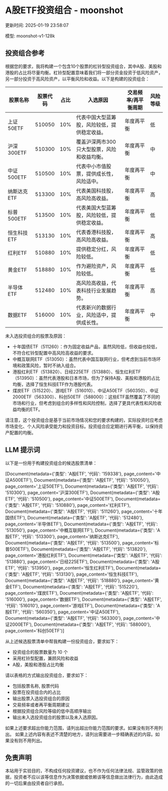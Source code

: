 # A股ETF投资组合 - moonshot

更新时间: 2025-01-19 23:58:07

模型: moonshot-v1-128k

## 投资组合参考

根据您的要求，我将构建一个包含10个股票的杠铃型投资组合，其中A股、美股和港股的占比将尽量均衡。杠铃型配置意味着我们将一部分资金投资于低风险资产，另一部分投资于高风险资产，以平衡风险和收益。以下是构建的投资组合：

| 股票名称       | 股票代码 | 占比 | 入选原因                                      | 交易频率/再平衡周期 | 风险等级 |
|--------------|--------|------|--------------------------------------------|----------------|------|
| 上证50ETF     | 510050  | 10%  | 代表中国大型蓝筹股，风险较低，提供稳定收益。                     | 年度再平衡       | 低    |
| 沪深300ETF    | 510300  | 10%  | 覆盖沪深两市300只大型股票，风险和收益均衡。                     | 年度再平衡       | 中    |
| 中证500ETF    | 510500  | 10%  | 代表中小市值股票，提供成长性，风险适中。                         | 年度再平衡       | 中    |
| 纳斯达克ETF   | 513300  | 10%  | 代表美国科技股，高风险高收益。                                 | 年度再平衡       | 高    |
| 标普500ETF    | 513500  | 10%  | 代表美国大型蓝筹股，风险较低，提供稳定收益。                     | 年度再平衡       | 低    |
| 恒生科技ETF   | 513130  | 10%  | 代表香港科技股，高风险高收益。                                 | 年度再平衡       | 高    |
| 红利ETF       | 510880  | 10%  | 提供稳定分红，风险较低。                                      | 年度再平衡       | 低    |
| 黄金ETF       | 518880  | 10%  | 作为避险资产，风险较低。                                      | 年度再平衡       | 低    |
| 半导体ETF     | 512480  | 10%  | 高风险高收益，代表科技行业发展趋势。                             | 年度再平衡       | 高    |
| 数据ETF       | 516000  | 10%  | 代表新兴的数据行业，风险适中，提供成长性。                         | 年度再平衡       | 中    |

未入选投资组合的股票及原因：
- 十年国债ETF（511260）：作为固定收益产品，虽然风险低，但收益也较低，不符合杠铃型配置中高风险高收益的要求。
- 中概互联网ETF（513050）：虽然代表中国互联网行业，但考虑到当前市场环境和政策风险，暂时不纳入组合。
- 港股红利ETF（513820）、日经225ETF（513880）、恒生红利ETF（513950）：虽然代表港股和日本市场，但为了保持A股、美股和港股的占比均衡，选择了恒生科技ETF作为港股代表。
- 煤炭ETF（515220）、游戏ETF（516010）、中证A50ETF（560350）、中证2000ETF（563300）、科创50ETF（588000）：这些ETF虽然覆盖了不同的市场和行业，但考虑到组合的多样性和风险控制，选择了更具代表性和风险收益均衡的ETF。

请注意，这个投资组合是基于当前市场情况和您的要求构建的，实际投资时应考虑市场变化、个人风险承受能力和投资目标。投资组合应定期进行再平衡，以保持资产配置的均衡。

## LLM 提示词

以下是一份用于构建投资组合的候选股票清单：

[Document(metadata={'类型': 'A股ETF', '代码': '159338'}, page_content='中证A500ETF'), Document(metadata={'类型': 'A股ETF', '代码': '510050'}, page_content='上证50ETF'), Document(metadata={'类型': 'A股ETF', '代码': '510300'}, page_content='沪深300ETF'), Document(metadata={'类型': 'A股ETF', '代码': '510500'}, page_content='中证500ETF'), Document(metadata={'类型': 'A股ETF', '代码': '510880'}, page_content='红利ETF'), Document(metadata={'类型': 'A股ETF', '代码': '511260'}, page_content='十年国债ETF'), Document(metadata={'类型': 'A股ETF', '代码': '512480'}, page_content='半导体ETF'), Document(metadata={'类型': 'A股ETF', '代码': '513050'}, page_content='中概互联网ETF'), Document(metadata={'类型': 'A股ETF', '代码': '513300'}, page_content='纳斯达克ETF'), Document(metadata={'类型': 'A股ETF', '代码': '513500'}, page_content='标普500ETF'), Document(metadata={'类型': 'A股ETF', '代码': '513820'}, page_content='港股红利ETF'), Document(metadata={'类型': 'A股ETF', '代码': '513880'}, page_content='日经225ETF'), Document(metadata={'类型': 'A股ETF', '代码': '513950'}, page_content='恒生红利ETF'), Document(metadata={'类型': 'A股ETF', '代码': '513130'}, page_content='恒生科技ETF'), Document(metadata={'类型': 'A股ETF', '代码': '518880'}, page_content='黄金ETF'), Document(metadata={'类型': 'A股ETF', '代码': '515220'}, page_content='煤炭ETF'), Document(metadata={'类型': 'A股ETF', '代码': '516000'}, page_content='数据ETF'), Document(metadata={'类型': 'A股ETF', '代码': '516010'}, page_content='游戏ETF'), Document(metadata={'类型': 'A股ETF', '代码': '560350'}, page_content='中证A50ETF'), Document(metadata={'类型': 'A股ETF', '代码': '563300'}, page_content='中证2000ETF'), Document(metadata={'类型': 'A股ETF', '代码': '588000'}, page_content='科创50ETF')]

从上述候选股票清单中帮我构建一份投资组合，要求如下：

- 投资组合的股票数量为 10 个
- 采用杠铃型配置，兼顾风险和收益
- A股，美股和港股占比均衡

请以表格的方式输出投资组合，要求如下：

- 包括股票名称, 股票代码
- 股票在投资组合内的占比
- 输出股票入选投资组合的原因
- 交易频率或者再平衡周期建议
- 根据投资组合风险等级的低中高顺序输出
- 输出未入选投资组合的股票以及未入选原因。

如果上述要求超出你能力范围，请列出超出你能力范围的要求。如果没有则不用列出。
如果上述内容有表述不清楚的地方，请列出需要进一步精确表述的内容。如果没有则不用列出。


## 免责声明

本站用于实验目的，不构成任何投资建议，也不作为任何法律法规、监管政策的依据，投资者不应以该等信息作为决策依据或依赖该等信息做出法律行为，由此造成的一切后果由投资者自行承担。
